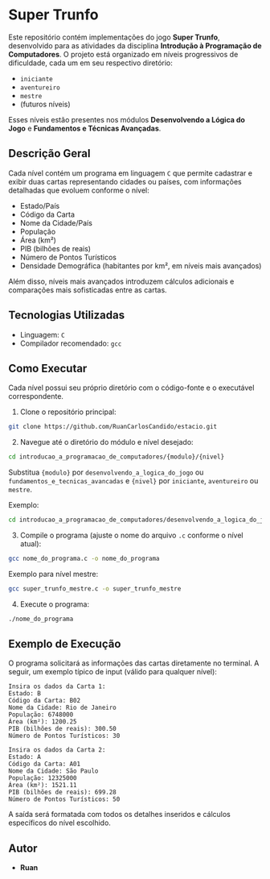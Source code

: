 # Super Trunfo

Este repositório contém implementações do jogo **Super Trunfo**, desenvolvido para as atividades da disciplina **Introdução à Programação de Computadores**. O projeto está organizado em níveis progressivos de dificuldade, cada um em seu respectivo diretório:

- `iniciante`
- `aventureiro`
- `mestre`
- (futuros níveis)

Esses níveis estão presentes nos módulos **Desenvolvendo a Lógica do Jogo** e **Fundamentos e Técnicas Avançadas**.

## Descrição Geral

Cada nível contém um programa em linguagem `C` que permite cadastrar e exibir duas cartas representando cidades ou países, com informações detalhadas que evoluem conforme o nível:

- Estado/País
- Código da Carta
- Nome da Cidade/País
- População
- Área (km²)
- PIB (bilhões de reais)
- Número de Pontos Turísticos
- Densidade Demográfica (habitantes por km², em níveis mais avançados)

Além disso, níveis mais avançados introduzem cálculos adicionais e comparações mais sofisticadas entre as cartas.

## Tecnologias Utilizadas

- Linguagem: `C`
- Compilador recomendado: `gcc`

## Como Executar

Cada nível possui seu próprio diretório com o código-fonte e o executável correspondente.

1. Clone o repositório principal:

```bash
git clone https://github.com/RuanCarlosCandido/estacio.git
```

2. Navegue até o diretório do módulo e nível desejado:

```bash
cd introducao_a_programacao_de_computadores/{modulo}/{nivel}
```

Substitua `{modulo}` por `desenvolvendo_a_logica_do_jogo` ou `fundamentos_e_tecnicas_avancadas` e `{nivel}` por `iniciante`, `aventureiro` ou `mestre`.

Exemplo:
```bash
cd introducao_a_programacao_de_computadores/desenvolvendo_a_logica_do_jogo/mestre
```

3. Compile o programa (ajuste o nome do arquivo `.c` conforme o nível atual):

```bash
gcc nome_do_programa.c -o nome_do_programa
```

Exemplo para nível mestre:
```bash
gcc super_trunfo_mestre.c -o super_trunfo_mestre
```

4. Execute o programa:

```bash
./nome_do_programa
```

## Exemplo de Execução

O programa solicitará as informações das cartas diretamente no terminal. A seguir, um exemplo típico de input (válido para qualquer nível):

```
Insira os dados da Carta 1:
Estado: B
Código da Carta: B02
Nome da Cidade: Rio de Janeiro
População: 6748000
Área (km²): 1200.25
PIB (bilhões de reais): 300.50
Número de Pontos Turísticos: 30

Insira os dados da Carta 2:
Estado: A
Código da Carta: A01
Nome da Cidade: São Paulo
População: 12325000
Área (km²): 1521.11
PIB (bilhões de reais): 699.28
Número de Pontos Turísticos: 50
```

A saída será formatada com todos os detalhes inseridos e cálculos específicos do nível escolhido.

## Autor

- **Ruan**

